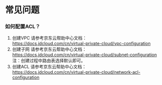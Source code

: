 # 常见问题

### 如何配置ACL？

1.	创建VPC
请参考京东云帮助中心文档：
https://docs.jdcloud.com/cn/virtual-private-cloud/vpc-configuration
2.	创建子网
请参考京东云帮助中心文档：
https://docs.jdcloud.com/cn/virtual-private-cloud/subnet-configuration
注：创建过程中路由表选择默认即可。
3.	创建ACL
请参考京东云帮助中心文档：
https://docs.jdcloud.com/cn/virtual-private-cloud/network-acl-configuration

